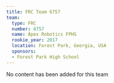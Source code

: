 ```yaml
---
title: FRC Team 6757
team:
  type: FRC
  number: 6757
  name: Apex Robotics FPHS
  rookie_year: 2017
  location: Forest Park, Georgia, USA
  sponsors:
  - Forest Park High School
---
```


No content has been added for this team